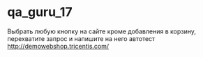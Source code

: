 # qa_guru_17
Выбрать любую кнопку на сайте кроме добавления в корзину, перехватите запрос и напишите на него автотест http://demowebshop.tricentis.com/
